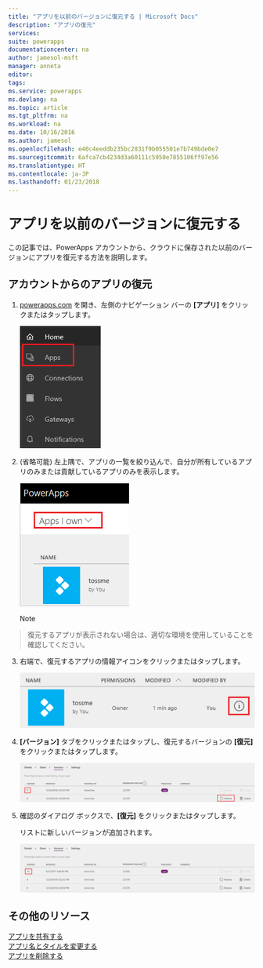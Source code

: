 ```yaml
---
title: "アプリを以前のバージョンに復元する | Microsoft Docs"
description: "アプリの復元"
services: 
suite: powerapps
documentationcenter: na
author: jamesol-msft
manager: anneta
editor: 
tags: 
ms.service: powerapps
ms.devlang: na
ms.topic: article
ms.tgt_pltfrm: na
ms.workload: na
ms.date: 10/16/2016
ms.author: jamesol
ms.openlocfilehash: e40c4eeddb235bc2831f9b055501e7b749bde0e7
ms.sourcegitcommit: 6afca7cb4234d3a60111c5950e7855106ff97e56
ms.translationtype: HT
ms.contentlocale: ja-JP
ms.lasthandoff: 01/23/2018
---
```

# <a name="restore-an-app-to-a-previous-version"></a>アプリを以前のバージョンに復元する
この記事では、PowerApps アカウントから、クラウドに保存された以前のバージョンにアプリを復元する方法を説明します。

## <a name="restore-an-app-from-your-account"></a>アカウントからのアプリの復元
1. [powerapps.com](https://web.powerapps.com) を開き、左側のナビゲーション バーの **[アプリ]** をクリックまたはタップします。

    ![左側のナビゲーション バー](./media/restore-an-app/file-apps.png)

2. (省略可能) 左上隅で、アプリの一覧を絞り込んで、自分が所有しているアプリのみまたは貢献しているアプリのみを表示します。

    ![所有するアプリでのフィルター処理](./media/delete-app/filter-list.png)

    > [!NOTE]
> 復元するアプリが表示されない場合は、適切な環境を使用していることを確認してください。

3. 右端で、復元するアプリの情報アイコンをクリックまたはタップします。

    ![情報アイコン](./media/delete-app/app-options.png)

4. **[バージョン]** タブをクリックまたはタップし、復元するバージョンの **[復元]** をクリックまたはタップします。

    ![[バージョン] タブ](./media/restore-an-app/restore-button-2.png)

5. 確認のダイアログ ボックスで、**[復元]** をクリックまたはタップします。  

    リストに新しいバージョンが追加されます。

    ![復元されたバージョン](./media/restore-an-app/versions-added-2.png)

## <a name="more-resources"></a>その他のリソース
[アプリを共有する](share-app.md)  
[アプリ名とタイルを変更する](set-name-tile.md)  
[アプリを削除する](delete-app.md)
